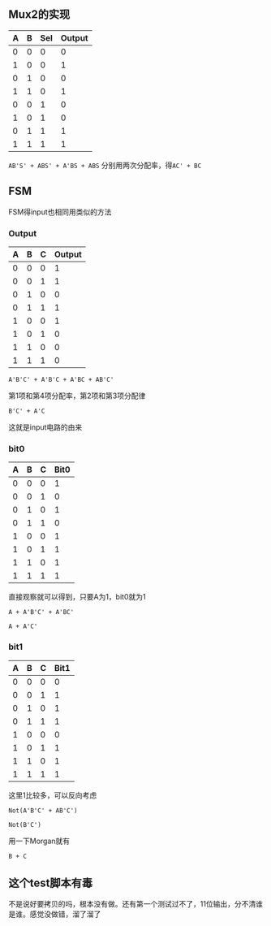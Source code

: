 ##  Mux2的实现


A|B|Sel|Output
--|--|--|--
0|0|0|0
1|0|0|1
0|1|0|0
1|1|0|1
0|0|1|0
1|0|1|0
0|1|1|1
1|1|1|1

`AB'S' + ABS' + A'BS + ABS` 分别用两次分配率，得`AC' + BC`



## FSM

FSM得input也相同用类似的方法

### Output

A|B|C|Output
--|--|--|--
0|0|0|1
0|0|1|1
0|1|0|0
0|1|1|1
1|0|0|1
1|0|1|0
1|1|0|0
1|1|1|0

`A'B'C' + A'B'C + A'BC + AB'C'`

第1项和第4项分配率，第2项和第3项分配律

`B'C' + A'C`

这就是input电路的由来


### bit0

A|B|C|Bit0
--|--|--|--
0|0|0|1
0|0|1|0
0|1|0|1
0|1|1|0
1|0|0|1
1|0|1|1
1|1|0|1
1|1|1|1

直接观察就可以得到，只要A为1，bit0就为1

`A + A'B'C' + A'BC'`

`A + A'C'`


### bit1

A|B|C|Bit1
--|--|--|--
0|0|0|0
0|0|1|1
0|1|0|1
0|1|1|1
1|0|0|0
1|0|1|1
1|1|0|1
1|1|1|1

这里1比较多，可以反向考虑

`Not(A'B'C' + AB'C')`

`Not(B'C')`

用一下Morgan就有

`B + C`


## 这个test脚本有毒

不是说好要拷贝的吗，根本没有做。还有第一个测试过不了，11位输出，分不清谁是谁。感觉没做错，溜了溜了
